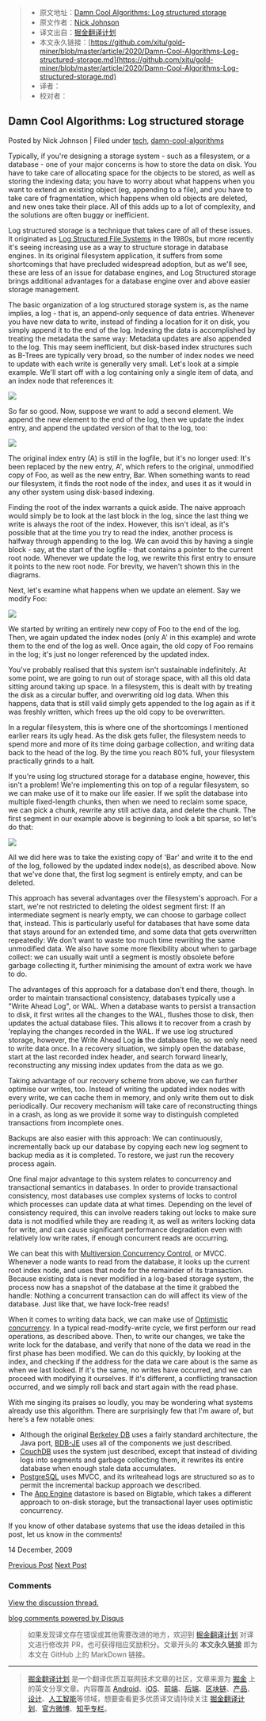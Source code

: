 > * 原文地址：[Damn Cool Algorithms: Log structured storage](http://blog.notdot.net/2009/12/Damn-Cool-Algorithms-Log-structured-storage)
> * 原文作者：[Nick Johnson ](http://blog.notdot.net/)
> * 译文出自：[掘金翻译计划](https://github.com/xitu/gold-miner)
> * 本文永久链接：[https://github.com/xitu/gold-miner/blob/master/article/2020/Damn-Cool-Algorithms-Log-structured-storage.md](https://github.com/xitu/gold-miner/blob/master/article/2020/Damn-Cool-Algorithms-Log-structured-storage.md)
> * 译者：
> * 校对者：

## Damn Cool Algorithms: Log structured storage

Posted by Nick Johnson | Filed under [tech](/tag/tech), [damn-cool-algorithms](/tag/damn-cool-algorithms)

Typically, if you're designing a storage system - such as a filesystem, or a database - one of your major concerns is how to store the data on disk. You have to take care of allocating space for the objects to be stored, as well as storing the indexing data; you have to worry about what happens when you want to extend an existing object (eg, appending to a file), and you have to take care of fragmentation, which happens when old objects are deleted, and new ones take their place. All of this adds up to a lot of complexity, and the solutions are often buggy or inefficient.

Log structured storage is a technique that takes care of all of these issues. It originated as [Log Structured File Systems](http://en.wikipedia.org/wiki/Log-structured_file_system) in the 1980s, but more recently it's seeing increasing use as a way to structure storage in database engines. In its original filesystem application, it suffers from some shortcomings that have precluded widespread adoption, but as we'll see, these are less of an issue for database engines, and Log Structured storage brings additional advantages for a database engine over and above easier storage management.

The basic organization of a log structured storage system is, as the name implies, a log - that is, an append-only sequence of data entries. Whenever you have new data to write, instead of finding a location for it on disk, you simply append it to the end of the log. Indexing the data is accomplished by treating the metadata the same way: Metadata updates are also appended to the log. This may seem inefficient, but disk-based index structures such as B-Trees are typically very broad, so the number of index nodes we need to update with each write is generally very small. Let's look at a simple example. We'll start off with a log containing only a single item of data, and an index node that references it:

![](http://lh3.ggpht.com/_23zDbjk-dKI/SyZO9lQGgXI/AAAAAAAABnQ/VZYZ7XBRHio/log-1.png)

So far so good. Now, suppose we want to add a second element. We append the new element to the end of the log, then we update the index entry, and append the updated version of that to the log, too:

![](http://lh4.ggpht.com/_23zDbjk-dKI/SyZO9z_SnKI/AAAAAAAABnU/GkRZ_W-jsEE/log-2.png)

The original index entry (A) is still in the logfile, but it's no longer used: It's been replaced by the new entry, A', which refers to the original, unmodified copy of Foo, as well as the new entry, Bar. When something wants to read our filesystem, it finds the root node of the index, and uses it as it would in any other system using disk-based indexing.

Finding the root of the index warrants a quick aside. The naive approach would simply be to look at the last block in the log, since the last thing we write is always the root of the index. However, this isn't ideal, as it's possible that at the time you try to read the index, another process is halfway through appending to the log. We can avoid this by having a single block - say, at the start of the logfile - that contains a pointer to the current root node. Whenever we update the log, we rewrite this first entry to ensure it points to the new root node. For brevity, we haven't shown this in the diagrams.

Next, let's examine what happens when we update an element. Say we modify Foo:

![](http://lh3.ggpht.com/_23zDbjk-dKI/SyZO9ypFpXI/AAAAAAAABnY/6l3a56oq0uY/log-3.png)

We started by writing an entirely new copy of Foo to the end of the log. Then, we again updated the index nodes (only A' in this example) and wrote them to the end of the log as well. Once again, the old copy of Foo remains in the log; it's just no longer referenced by the updated index.

You've probably realised that this system isn't sustainable indefinitely. At some point, we are going to run out of storage space, with all this old data sitting around taking up space. In a filesystem, this is dealt with by treating the disk as a circular buffer, and overwriting old log data. When this happens, data that is still valid simply gets appended to the log again as if it was freshly written, which frees up the old copy to be overwritten.

In a regular filesystem, this is where one of the shortcomings I mentioned earlier rears its ugly head. As the disk gets fuller, the filesystem needs to spend more and more of its time doing garbage collection, and writing data back to the head of the log. By the time you reach 80% full, your filesystem practically grinds to a halt.

If you're using log structured storage for a database engine, however, this isn't a problem! We're implementing this on top of a regular filesystem, so we can make use of it to make our life easier. If we split the database into multiple fixed-length chunks, then when we need to reclaim some space, we can pick a chunk, rewrite any still active data, and delete the chunk. The first segment in our example above is beginning to look a bit sparse, so let's do that:

![](http://lh6.ggpht.com/_23zDbjk-dKI/SyZO96QYb4I/AAAAAAAABnc/GZzRiNzKPjw/log-4.png)

All we did here was to take the existing copy of 'Bar' and write it to the end of the log, followed by the updated index node(s), as described above. Now that we've done that, the first log segment is entirely empty, and can be deleted.

This approach has several advantages over the filesystem's approach. For a start, we're not restricted to deleting the oldest segment first: If an intermediate segment is nearly empty, we can choose to garbage collect that, instead. This is particularly useful for databases that have some data that stays around for an extended time, and some data that gets overwritten repeatedly: We don't want to waste too much time rewriting the same unmodified data. We also have some more flexibility about when to garbage collect: we can usually wait until a segment is mostly obsolete before garbage collecting it, further minimising the amount of extra work we have to do.

The advantages of this approach for a database don't end there, though. In order to maintain transactional consistency, databases typically use a "Write Ahead Log", or WAL. When a database wants to persist a transaction to disk, it first writes all the changes to the WAL, flushes those to disk, then updates the actual database files. This allows it to recover from a crash by 'replaying the changes recorded in the WAL. If we use log structured storage, however, the Write Ahead Log **is** the database file, so we only need to write data once. In a recovery situation, we simply open the database, start at the last recorded index header, and search forward linearly, reconstructing any missing index updates from the data as we go.

Taking advantage of our recovery scheme from above, we can further optimise our writes, too. Instead of writing the updated index nodes with every write, we can cache them in memory, and only write them out to disk periodically. Our recovery mechanism will take care of reconstructing things in a crash, as long as we provide it some way to distinguish completed transactions from incomplete ones.

Backups are also easier with this approach: We can continuously, incrementally back up our database by copying each new log segment to backup media as it is completed. To restore, we just run the recovery process again.

One final major advantage to this system relates to concurrency and transactional semantics in databases. In order to provide transactional consistency, most databases use complex systems of locks to control which processes can update data at what times. Depending on the level of consistency required, this can involve readers taking out locks to make sure data is not modified while they are reading it, as well as writers locking data for write, and can cause significant performance degradation even with relatively low write rates, if enough concurrent reads are occurring.

We can beat this with [Multiversion Concurrency Control](http://en.wikipedia.org/wiki/Multiversion_concurrency_control), or MVCC. Whenever a node wants to read from the database, it looks up the current root index node, and uses that node for the remainder of its transaction. Because existing data is never modified in a log-based storage system, the process now has a snapshot of the database at the time it grabbed the handle: Nothing a concurrent transaction can do will affect its view of the database. Just like that, we have lock-free reads!

When it comes to writing data back, we can make use of [Optimistic concurrency](http://en.wikipedia.org/wiki/Optimistic_concurrency). In a typical read-modify-write cycle, we first perform our read operations, as described above. Then, to write our changes, we take the write lock for the database, and verify that none of the data we read in the first phase has been modified. We can do this quickly, by looking at the index, and checking if the address for the data we care about is the same as when we last looked. If it's the same, no writes have occurred, and we can proceed with modifying it ourselves. If it's different, a conflicting transaction occurred, and we simply roll back and start again with the read phase.

With me singing its praises so loudly, you may be wondering what systems already use this algorithm. There are surprisingly few that I'm aware of, but here's a few notable ones:

* Although the original [Berkeley DB](http://en.wikipedia.org/wiki/Berkeley_DB) uses a fairly standard architecture, the Java port, [BDB-JE](http://www.oracle.com/database/berkeley-db/je/index.html) uses all of the components we just described.
* [CouchDB](http://couchdb.apache.org/) uses the system just described, except that instead of dividing logs into segments and garbage collecting them, it rewrites its entire database when enough stale data accumulates.
* [PostgreSQL](http://www.postgresql.org/) uses MVCC, and its writeahead logs are structured so as to permit the incremental backup approach we described.
* The [App Engine](http://code.google.com/appengine/) datastore is based on Bigtable, which takes a different approach to on-disk storage, but the transactional layer uses optimistic concurrency.

If you know of other database systems that use the ideas detailed in this post, let us know in the comments!

14 December, 2009

[Previous Post](/2009/12/Naked-domains-on-App-Engine) [Next Post](/2009/12/No-post-today)

### Comments

[View the discussion thread.](http://disqus.com/forums/notdot-blog/?url=ref)

[blog comments powered by Disqus](http://disqus.com)

> 如果发现译文存在错误或其他需要改进的地方，欢迎到 [掘金翻译计划](https://github.com/xitu/gold-miner) 对译文进行修改并 PR，也可获得相应奖励积分。文章开头的 **本文永久链接** 即为本文在 GitHub 上的 MarkDown 链接。

---

> [掘金翻译计划](https://github.com/xitu/gold-miner) 是一个翻译优质互联网技术文章的社区，文章来源为 [掘金](https://juejin.im) 上的英文分享文章。内容覆盖 [Android](https://github.com/xitu/gold-miner#android)、[iOS](https://github.com/xitu/gold-miner#ios)、[前端](https://github.com/xitu/gold-miner#前端)、[后端](https://github.com/xitu/gold-miner#后端)、[区块链](https://github.com/xitu/gold-miner#区块链)、[产品](https://github.com/xitu/gold-miner#产品)、[设计](https://github.com/xitu/gold-miner#设计)、[人工智能](https://github.com/xitu/gold-miner#人工智能)等领域，想要查看更多优质译文请持续关注 [掘金翻译计划](https://github.com/xitu/gold-miner)、[官方微博](http://weibo.com/juejinfanyi)、[知乎专栏](https://zhuanlan.zhihu.com/juejinfanyi)。
